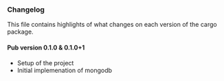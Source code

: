 ### Changelog ###

This file contains highlights of what changes on each version of the cargo package.

#### Pub version 0.1.0 & 0.1.0+1 ####

- Setup of the project
- Initial implemenation of mongodb